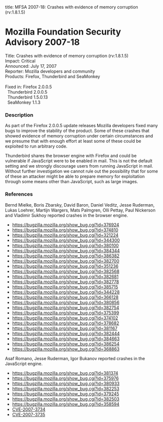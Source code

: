 title: MFSA 2007-18: Crashes with evidence of memory corruption (rv:1.8.1.5)

<h1>Mozilla Foundation Security Advisory 2007-18</h1>

<p><span class="label">Title:</span>      Crashes with evidence of memory corruption (rv:1.8.1.5)<br/>
<span class="label">Impact:</span>     Critical<br/>
<span class="label">Announced:</span>  July 17, 2007<br/>
<span class="label">Reporter:</span>   Mozilla developers and community<br/>
<span class="label">Products:</span>   Firefox, Thunderbird and SeaMonkey<br/>
<br/>
<span class="label">Fixed in:</span>   Firefox 2.0.0.5<br/>
<span class="label">&#160;</span>      Thunderbird 2.0.0.5<br/>
<span class="label">&#160;</span>      Thunderbird 1.5.0.13<br/>
<span class="label">&#160;</span>      SeaMonkey 1.1.3</p>

<h3>Description</h3>

<p>As part of the Firefox 2.0.0.5 update releases Mozilla developers fixed many bugs to improve the stability of the product. Some of these crashes that showed evidence of memory corruption under certain circumstances and we presume that with enough effort at least some of these could be exploited to run arbitrary code.</p>

<p class="note">Thunderbird shares the browser engine with Firefox and could be vulnerable if JavaScript were to be enabled in mail. This is not the default setting and we strongly discourage users from running JavaScript in mail. Without further investigation we cannot rule out the possibility that for some of these an attacker might be able to prepare memory for exploitation through some means other than JavaScript, such as large images.</p>

<h3>References</h3>

<p>Bernd Mielke, Boris Zbarsky, David Baron, Daniel Veditz, Jesse Ruderman, Lukas Loehrer, Martijn Wargers, Mats Palmgren, Olli Pettay, Paul Nickerson and Vladimir Sukhoy reported crashes in the browser engine.</p>

<ul>
<li>
<a href="https://bugzilla.mozilla.org/show_bug.cgi?id=376924">https://bugzilla.mozilla.org/show_bug.cgi?id=376924</a></li>

<li><a href="https://bugzilla.mozilla.org/show_bug.cgi?id=374810">https://bugzilla.mozilla.org/show_bug.cgi?id=374810</a></li>

<li><a href="https://bugzilla.mozilla.org/show_bug.cgi?id=321224">https://bugzilla.mozilla.org/show_bug.cgi?id=321224</a></li>

<li><a href="https://bugzilla.mozilla.org/show_bug.cgi?id=344300">https://bugzilla.mozilla.org/show_bug.cgi?id=344300</a></li>

<li><a href="https://bugzilla.mozilla.org/show_bug.cgi?id=380100">https://bugzilla.mozilla.org/show_bug.cgi?id=380100</a></li>

<li><a href="https://bugzilla.mozilla.org/show_bug.cgi?id=384344">https://bugzilla.mozilla.org/show_bug.cgi?id=384344</a></li>

<li><a href="https://bugzilla.mozilla.org/show_bug.cgi?id=386382">https://bugzilla.mozilla.org/show_bug.cgi?id=386382</a></li>

<li><a href="https://bugzilla.mozilla.org/show_bug.cgi?id=382700">https://bugzilla.mozilla.org/show_bug.cgi?id=382700</a></li>

<li><a href="https://bugzilla.mozilla.org/show_bug.cgi?id=351236">https://bugzilla.mozilla.org/show_bug.cgi?id=351236</a></li>
<li><a href="https://bugzilla.mozilla.org/show_bug.cgi?id=382568">https://bugzilla.mozilla.org/show_bug.cgi?id=382568</a></li>

<li><a href="https://bugzilla.mozilla.org/show_bug.cgi?id=382681">https://bugzilla.mozilla.org/show_bug.cgi?id=382681</a></li>

<li><a href="https://bugzilla.mozilla.org/show_bug.cgi?id=382778">https://bugzilla.mozilla.org/show_bug.cgi?id=382778</a></li>

<li><a href="https://bugzilla.mozilla.org/show_bug.cgi?id=385715">https://bugzilla.mozilla.org/show_bug.cgi?id=385715</a></li>

<li><a href="https://bugzilla.mozilla.org/show_bug.cgi?id=344228">https://bugzilla.mozilla.org/show_bug.cgi?id=344228</a></li>

<li><a href="https://bugzilla.mozilla.org/show_bug.cgi?id=366128">https://bugzilla.mozilla.org/show_bug.cgi?id=366128</a></li>

<li><a href="https://bugzilla.mozilla.org/show_bug.cgi?id=380856">https://bugzilla.mozilla.org/show_bug.cgi?id=380856</a></li>

<li><a href="https://bugzilla.mozilla.org/show_bug.cgi?id=382754">https://bugzilla.mozilla.org/show_bug.cgi?id=382754</a></li>

<li><a href="https://bugzilla.mozilla.org/show_bug.cgi?id=375399">https://bugzilla.mozilla.org/show_bug.cgi?id=375399</a></li>

<li><a href="https://bugzilla.mozilla.org/show_bug.cgi?id=374102">https://bugzilla.mozilla.org/show_bug.cgi?id=374102</a></li>

<li><a href="https://bugzilla.mozilla.org/show_bug.cgi?id=378682">https://bugzilla.mozilla.org/show_bug.cgi?id=378682</a></li>

<li><a href="https://bugzilla.mozilla.org/show_bug.cgi?id=381167">https://bugzilla.mozilla.org/show_bug.cgi?id=381167</a></li>

<li><a href="https://bugzilla.mozilla.org/show_bug.cgi?id=382444">https://bugzilla.mozilla.org/show_bug.cgi?id=382444</a></li>

<li><a href="https://bugzilla.mozilla.org/show_bug.cgi?id=384663">https://bugzilla.mozilla.org/show_bug.cgi?id=384663</a></li>

<li><a href="https://bugzilla.mozilla.org/show_bug.cgi?id=386254">https://bugzilla.mozilla.org/show_bug.cgi?id=386254</a></li>

<li><a href="https://bugzilla.mozilla.org/show_bug.cgi?id=368863">https://bugzilla.mozilla.org/show_bug.cgi?id=368863</a></li>
</ul>

<p>Asaf Romano, Jesse Ruderman, Igor Bukanov reported crashes in the JavaScript engine.</p>

<ul>
<li><a href="https://bugzilla.mozilla.org/show_bug.cgi?id=381374">https://bugzilla.mozilla.org/show_bug.cgi?id=381374</a></li>

<li><a href="https://bugzilla.mozilla.org/show_bug.cgi?id=375976">https://bugzilla.mozilla.org/show_bug.cgi?id=375976</a></li>

<li><a href="https://bugzilla.mozilla.org/show_bug.cgi?id=380933">https://bugzilla.mozilla.org/show_bug.cgi?id=380933</a></li>

<li><a href="https://bugzilla.mozilla.org/show_bug.cgi?id=382253">https://bugzilla.mozilla.org/show_bug.cgi?id=382253</a></li>

<li><a href="https://bugzilla.mozilla.org/show_bug.cgi?id=379245">https://bugzilla.mozilla.org/show_bug.cgi?id=379245</a></li>

<li><a href="https://bugzilla.mozilla.org/show_bug.cgi?id=382503">https://bugzilla.mozilla.org/show_bug.cgi?id=382503</a></li>

<li><a href="https://bugzilla.mozilla.org/show_bug.cgi?id=358594">https://bugzilla.mozilla.org/show_bug.cgi?id=358594</a><br/></li>

<li><a class="ex-ref" href="http://nvd.nist.gov/nvd.cfm?cvename=CVE-2007-3734">CVE-2007-3734</a></li>
<li><a class="ex-ref" href="http://nvd.nist.gov/nvd.cfm?cvename=CVE-2007-3735">CVE-2007-3735</a></li>
</ul>



